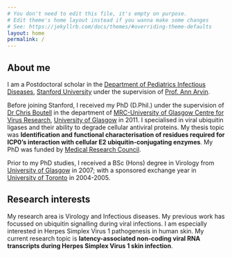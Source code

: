 ```yaml
---
# You don't need to edit this file, it's empty on purpose.
# Edit theme's home layout instead if you wanna make some changes
# See: https://jekyllrb.com/docs/themes/#overriding-theme-defaults
layout: home
permalink: /
---
```



## About me

I am a Postdoctoral scholar in the [Department of Pediatrics Infectious Diseases](http://med.stanford.edu/pedsid.html), [Stanford University](https://www.stanford.edu/) under the supervision of [Prof. Ann Arvin](https://profiles.stanford.edu/ann-arvin).

Before joining Stanford, I received my PhD (D.Phil.) under the supervision of [Dr Chris Boutell](http://www.gla.ac.uk/researchinstitutes/iii/staff/chrisboutell/) in the department of [MRC-University of Glasgow Centre for Virus Research](http://www.gla.ac.uk/researchinstitutes/iii/cvr/), [University of Glasgow](http://www.gla.ac.uk/) in 2011. I specialised in viral ubiquitin ligases and their ability to degrade cellular antiviral proteins. My thesis topic was **Identification and functional characterisation of residues required for ICP0’s interaction with cellular E2 ubiquitin-conjugating enzymes**. My PhD was funded by [Medical Research Council](https://www.mrc.ac.uk/).

Prior to my PhD studies, I received a BSc (Hons) degree in Virology from [University of Glasgow](http://www.gla.ac.uk/) in 2007; with a sponsored exchange year in [University of Toronto](https://www.utoronto.ca/) in 2004-2005.

## Research interests

My research area is Virology and Infectious diseases. My previous work has focussed on ubiquitin signalling during viral infections. I am especially interested in Herpes Simplex Virus 1 pathogenesis in human skin. My current research topic is **latency-associated non-coding viral RNA transcripts during Herpes Simplex Virus 1 skin infection**.

